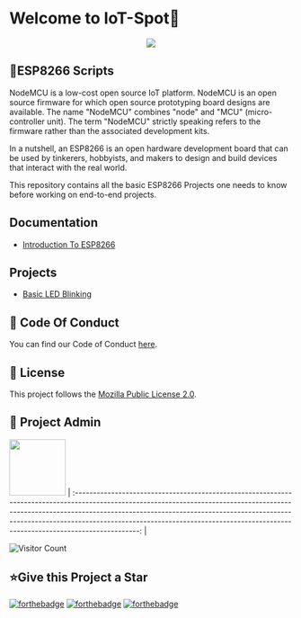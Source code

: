 
# Welcome to IoT-Spot👋

<p align="center">
<img src="https://github.com/prathimacode-hub/prathimacode-hub/raw/main/Cover%20Photos/IoT-Spot.png"></a>
</p>


<h2>📌ESP8266 Scripts</h2>
NodeMCU is a low-cost open source IoT platform.
NodeMCU is an open source firmware for which open source prototyping board designs are available. The name "NodeMCU" combines "node" and "MCU" (micro-controller unit). The term "NodeMCU" strictly speaking refers to the firmware rather than the associated development kits.

In a nutshell, an ESP8266 is an open hardware development board that can be used by tinkerers, hobbyists, and makers to design and build devices that interact with the real world. 

This repository contains all the basic ESP8266 Projects one needs to know before working on end-to-end projects.


## Documentation

- [Introduction To ESP8266]()


## Projects

- [Basic LED Blinking](https://github.com/adithya-s-k/IoT-Spot/blob/blynk_esp8266/ESP8266/Basic%20LED%20Blink%20using%20ESP8266/Basic_LED_Blink_using_ESP8266)
<h2>📜 Code Of Conduct</h2>

You can find our Code of Conduct [here](https://github.com/prathimacode-hub/IoT-Spot/blob/main/CODE_OF_CONDUCT.md).


<h2>📝 License</h2>  

This project follows the [Mozilla Public License 2.0](https://github.com/prathimacode-hub/IoT-Spot/blob/main/LICENSE).


<h2>🙂 Project Admin</h2>

<a href="https://github.com/prathimacode-hub"><img src="https://github.com/prathimacode-hub/prathimacode-hub/raw/main/Prathima%20updated%20profile%20pic.jpg" width=100px height=100px /></a>
| :------------------------------------------------------------------------------------------------------------------------------------------------------------------------------------------------------------------------------------------------------------------------------------------------------------------------------------------: |

![Visitor Count](https://profile-counter.glitch.me/{prathimacode-hub}/count.svg)

<h2>⭐Give this Project a Star</h2>

[![forthebadge](https://forthebadge.com/images/badges/built-with-love.svg)](https://forthebadge.com) [![forthebadge](https://forthebadge.com/images/badges/built-by-developers.svg)](https://forthebadge.com) [![forthebadge](https://forthebadge.com/images/badges/built-with-swag.svg)](https://forthebadge.com) 
